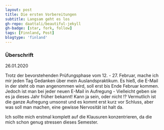 ```yaml
---
layout: post
title: Die ersten Vorbereitungen
subtitle: Langsam geht es los
gh-repo: daattali/beautiful-jekyll
gh-badge: [star, fork, follow]
tags: [Finnland, Post]
blogtype: 'finland'
---
```


### Überschrift 

26.01.2020

Trotz der bevorstehenden Prüfungsphase vom 12. - 27. Februar, mache ich mir jeden Tag Gedanken über mein Auslandspraktikum. Es hieß, die E-Mail in der steht ob man angenommen wird, soll erst bis Ende Februar kommen. Jedoch ist man bei jeder neuen E-Mail in Aufregung - Vielleicht geben sie es ja dieses Jahr früher bekannt! Kann ja sein, oder nicht !?
Vermutlich ist die ganze Aufregung umsonst und es kommt erst kurz vor Schluss, aber was soll man machen, eine gewisse Nervosität ist halt da.

Ich sollte mich erstmal komplett auf die Klausuren konzentrieren, da die mich schon genug stressen dieses Semester.